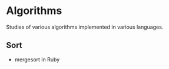 # Algorithms

Studies of various algorithms implemented in various languages.

## Sort
- mergesort in Ruby 
